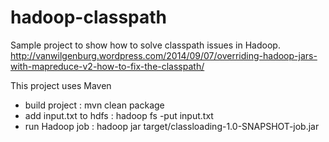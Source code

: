 hadoop-classpath
================

Sample project to show how to solve classpath issues in Hadoop.
http://vanwilgenburg.wordpress.com/2014/09/07/overriding-hadoop-jars-with-mapreduce-v2-how-to-fix-the-classpath/

This project uses Maven

- build project : mvn clean package
- add input.txt to hdfs : hadoop fs -put input.txt
- run Hadoop job : hadoop jar target/classloading-1.0-SNAPSHOT-job.jar
